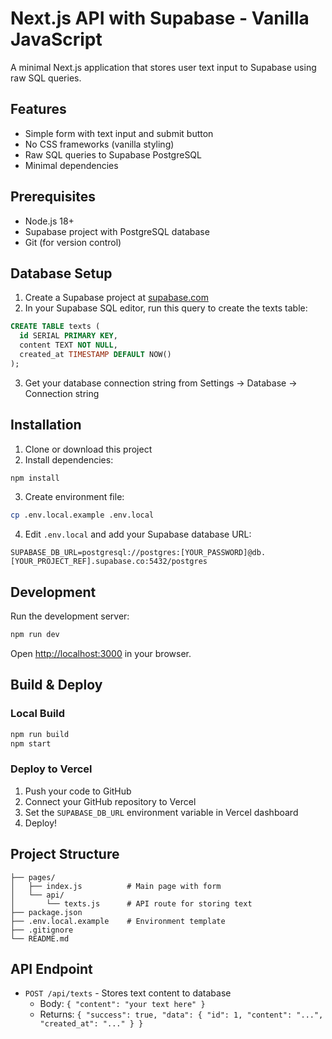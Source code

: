 # Next.js API with Supabase - Vanilla JavaScript

A minimal Next.js application that stores user text input to Supabase using raw SQL queries.

## Features

- Simple form with text input and submit button
- No CSS frameworks (vanilla styling)
- Raw SQL queries to Supabase PostgreSQL
- Minimal dependencies

## Prerequisites

- Node.js 18+ 
- Supabase project with PostgreSQL database
- Git (for version control)

## Database Setup

1. Create a Supabase project at [supabase.com](https://supabase.com)
2. In your Supabase SQL editor, run this query to create the texts table:

```sql
CREATE TABLE texts (
  id SERIAL PRIMARY KEY,
  content TEXT NOT NULL,
  created_at TIMESTAMP DEFAULT NOW()
);
```

3. Get your database connection string from Settings → Database → Connection string

## Installation

1. Clone or download this project
2. Install dependencies:
```bash
npm install
```

3. Create environment file:
```bash
cp .env.local.example .env.local
```

4. Edit `.env.local` and add your Supabase database URL:
```
SUPABASE_DB_URL=postgresql://postgres:[YOUR_PASSWORD]@db.[YOUR_PROJECT_REF].supabase.co:5432/postgres
```

## Development

Run the development server:
```bash
npm run dev
```

Open [http://localhost:3000](http://localhost:3000) in your browser.

## Build & Deploy

### Local Build
```bash
npm run build
npm start
```

### Deploy to Vercel

1. Push your code to GitHub
2. Connect your GitHub repository to Vercel
3. Set the `SUPABASE_DB_URL` environment variable in Vercel dashboard
4. Deploy!

## Project Structure

```
├── pages/
│   ├── index.js          # Main page with form
│   └── api/
│       └── texts.js      # API route for storing text
├── package.json
├── .env.local.example    # Environment template
├── .gitignore
└── README.md
```

## API Endpoint

- `POST /api/texts` - Stores text content to database
  - Body: `{ "content": "your text here" }`
  - Returns: `{ "success": true, "data": { "id": 1, "content": "...", "created_at": "..." } }`
